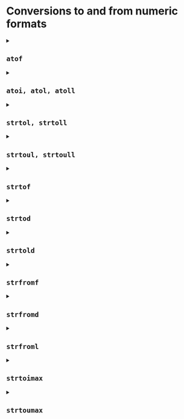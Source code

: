 # Conversions to and from numeric formats

<details>

<summary><h2><code>atof</code></h2></summary>

헤더 <stdlib.h>에서서 정의

- `double atof(const char* str);`
  - `str`가 가리키는 바이트 문자열의 부동소수점 값 해석
  - 이 함수는 공백이 아닌 문자가 처음으로 발견될 때까지 모든 공백 문자(`isspace`로 결정됨)를 제거함
  - 유효한 부동소수점 표현을 형성할 수 있는 가장 많은 문자를 가지고 부동소수점 값으로 변환함
  - 유효한 부동소수점 값은 다음 중 하나
    - 십진법 부동소수점 표현. 다음으로 구성됨:
      - (선택) 양수 또는 음수 부호
      - 소수점 문자(현재 C 로케일이 결정)를 포함하거나 포함하지 않는 비어있지 않은 십진법 숫자의 시퀀스(유효숫자를 결정함)
      - (선택) 선택적인 양수 또는 음수 부호와 비어있지 않은 십진법 숫자 시퀀스가 뒤에 붙은 **e** 또는 **E** (밑이 10인 지수 정의)
    - 십육진법 부동소수점 표현. 다음으로 구성됨:
      - (선택) 양수 또는 음수 부호
      - **`0x`** 또는 **`0X`**
      - 소수점 문자(현재 C 로케일이 결정)를 포함하거나 포함하지 않는 비어있지 않은 십진법 숫자의 시퀀스(유효숫자를 결정함)
      - (선택) 선택적인 양수 또는 음수 부호와 비어있지 않은 십진법 숫자 시퀀스가 뒤에 붙은 **`p`** 또는 **`P`** (밑이 2인 지수 정의)
    - 무한 표현. 다음으로 구성됨:
      - (선택) 양수 또는 음수 부호
      - **`INF`** 또는 **`INFINITY`**, 대소문자 구분 안함
    - not-a-number 표현. 다음으로 구성됨:
      - (선택) 양수 또는 음수 부호
      - **`NAN`** 또는 <code><b>NAN</b>(char_sequence)</code> (대소문자 구분 안함)
        - *char_sequence*는 숫자, 라틴 문자, 언더스코어만 포함함
      - 결과: NaN 부동소수점 값
  - 현재 설치된 C 로케일에 따라 다른 표현을 적용할 수 있음

### 파라미터

- `str`: 해석할 null 종단 바이트 문자열을 가리키는 포인터

### 반환값

- 성공: `str` 내용에 대응하는 `double` 값
- 변환된 값이 반환 타입의 범위 바깥이라면 반환값 undefined
- 변환할 수 없다면 `0.0` 반환

### 참고

"ASCII to float"의 약자

### 예제

```c
#include <stdio.h>
#include <stdlib.h>

int main(void) {
  printf("%g\n", atof("   -0.0000000123junk"));
  printf("%g\n", atof("0.012"));
  printf("%g\n", atof("15e16"));
  printf("%g\n", atof("-0xlafp-2"));
  printf("%g\n", atof("inF"));
  printf("%g\n", atof("Nan"));
  printf("%g\n", atof("1.0e+309"));  // UB: out of range of double
  printf("%g\n", atof("0.0"));
  printf("%g\n", atof("junk"));
}
```

가능한 출력:

```text
-1.23e-08
0.012
1.5e+17
-107.75
inf
nan
inf
0
0
```

</details>

<details>

<summary><h2><code>atoi, atol, atoll</code></h2></summary>

헤더 <stdlib.h>에서서 정의

- `int atoi(const char* str);`
- `long atol(const char* str);`
- `long long atoll(const char* str);` (C99부터)

  - `str`가 가리키는 바이트 문자열의 정수 값 해석
  - 암시된 밑은 언제나 10
  - 이 함수는 공백이 아닌 문자가 처음으로 발견될 때까지 모든 공백 문자를 제거하고, 유효한 정수 숫자 표현을 형성 가능한 최대한 많은 문자를 찾아 정수 값으로 변환함
  - 유효한 정수 값은 다음으로 구성됨:
    - (선택) 양수 또는 음수 부호
    - 십진법 숫자
  - 결과 값을 표현할 수 없다면(예: 변환 값이 대응하는 반환 타입 범위 밖이라면) 동작 결과를 예측할 수 없음

### 파라미터

`str`: 해석되어야 하는 null 종단 바이트 문자열을 가리키는 포인터

### 반환값

- 성공: `str` 내용에 해당하는 정수 값
- 변환할 수 없으면 `0`

### 참고

"ASCII to integer"의 약자

### 예제

```c
#include <stdio.h>
#include <stdlib.h>

int main(void) {
  printf("%i\n", atoi("  -123junk"));
  printf("%i\n", atoi("  +321dust"));
  printf("%i\n", atoi("0"));
  printf("%i\n",
         atoi("0042"));  // treated as a decimal number with leading zeros
  printf("%i\n",
         atoi("0x2A"));  // only leading zero is converted discarding "x2A"
  printf("%i\n", atoi("junk"));        // no conversion can be performed
  printf("%i\n", atoi("2147483648"));  // UB: out of range of int
}
```

가능한 출력:

```text
-123
321
0
42
0
0
-2147483648
```

</details>

<details>

<summary><h2><code>strtol, strtoll</code></h2></summary>

헤더 <stdlib.h>에서 정의

- `long strtol(const char* str, char** str_end, int base);` (until C99)
- `long strtol(const char* restrict str, char** restrict str_end, int base);` (since C99)
- `long long strtoll(const char* restrict str, char** restrict str_end, int base);` (since C99)
  - `str`가 가리키는 바이트 문자열의 정수 값 해석
  - 이 함수는 공백이 아닌 문자가 처음으로 발견될 때까지 모든 공백 문자(`isspace`로 결정됨)를 제거함
  - 유효한 n진수 (`n=base`) 정수 숫자 표현이 형성될 수 있는 가장 많은 문자열을 가지고 정수 값으로 변환함
  - 유효한 정수값은 다음으로 구성됨:
    - (선택) 양수 또는 음수 부호
    - (선택) 8진수를 가리키는 접두사 `0` (`base`가 `8` 또는 `0`일 때에만 적용)
    - (선택) 16진수를 가리키는 접두사 `0x` 또는 `0X` (`base`가 `16` 또는 `0`일 때에만 적용)
    - 숫자 시퀀스
  - `base`에 사용 가능한 숫자: {0, 2, 3, ..., 36}
    - 2진수 정수에 사용 가능한 숫자는 {0, 1}
    - 3진수 정수에 사용 가능한 숫자는 {0, 1, 2}
    - 10보다 큰 `base`의 경우 유효한 숫자에 로마자(11진수 정수를 위한 Aa에서 36진수 정수를 위한 Zz까지)도 포함됨
      - 문자의 대소문자는 무시됨
  - 현재 설치된 C 로케일에 의해 추가적인 숫자 포맷이 허용될 수 있음
  - 만약 `base`가 `0`이라면, 진법은 자동으로 감지됨
    - 접두사가 `0`이라면 8진법, `0x` 또는 `0X`라면 16진법, 그 외에는 10진법
    - 입력 시퀀스에 음수 부호가 포함된다면, 숫자 시퀀스에서 계산되는 숫자값은 결과 타입에서의 단항 연산자 마이너스처럼 음수가 됨
  - 함수는 `str_end`가 마지막으로 해석된 숫자 문자 다음 문자를 가리키도록 설정함
    - `str_end`가 null 포인터라면 무시됨
  - `str`가 비었거나 예상된 형식을 가지지 않는다면 변환이 수행되지 않으며, (`str_end`가 null 포인터가 아니라면) `str_end`는 객체에 저장된 `str`의 값을 가리킴

### 파라미터

- `str`: 해석되어야 할 null 종단 바이트 문자열을 가리키는 포인터
- `str_end`: 문자를 가리키는 포인터를 가리키는 포인터
- `base`: 해석된 정수 값의 진법

### 반환값

- 성공: `str`에 대응되는 정수 값
- 변환된 값이 해당하는 반환 타입의 범위를 벗어난 값이라면 범위 오류 발생(`ERANGE`에 `errno` 설정), `LONG_MAX`, `LONG_MIN`, `LLONG_MAX` 또는 `LLONG_MIN`이 반환됨
- 변환할 수 없다면 `0` 반환

### 예제

```c
#include <errno.h>
#include <limits.h>
#include <stdbool.h>
#include <stdio.h>
#include <stdlib.h>

int main(void) {
  // parsing with error handling
  const char* p = "10 200000000000000000000000000000 30 -40 junk";
  printf("Parsing '%s':\n", p);

  for (;;) {
    // errno can be set to any non-zero value by a library function call
    // regardless of whether there was an error, so it needs to be cleared
    // in order to check the error set by strtol
    errno = 0;
    char* end;
    const long i = strtol(p, &end, 10);
    if (p == end) break;

    const bool range_error = errno == ERANGE;
    printf("Extracted '%.*s', strtol returned %ld.", (int)(end - p), p, i);
    p = end;

    if (range_error) printf("\n --> Range error occurred.");

    putchar('\n');
  }

  printf("Unextracted leftover: '%s'\n\n", p);

  // parsing without error handling
  printf("\"1010\" in binary  --> %ld\n", strtol("1010", NULL, 2));
  printf("\"12\"   in octal   --> %ld\n", strtol("12", NULL, 8));
  printf("\"A\"    in hex     --> %ld\n", strtol("A", NULL, 16));
  printf("\"junk\" in base-36 --> %ld\n", strtol("junk", NULL, 36));
  printf("\"012\"  in auto-detected base --> %ld\n", strtol("012", NULL, 0));
  printf("\"0xA\"  in auto-detected base --> %ld\n", strtol("0xA", NULL, 0));
  printf("\"junk\" in auto-detected base --> %ld\n", strtol("junk", NULL, 0));
}
```

가능한 출력:

```text
Parsing '10 200000000000000000000000000000 30 -40 junk':
Extracted '10', strtol returned 10.
Extracted ' 200000000000000000000000000000', strtol returned 9223372036854775807.
 --> Range error occurred.
Extracted ' 30', strtol returned 30.
Extracted ' -40', strtol returned -40.
Unextracted leftover: ' junk'

"1010" in binary  --> 10
"12"   in octal   --> 10
"A"    in hex     --> 10
"junk" in base-36 --> 926192
"012"  in auto-detected base --> 10
"0xA"  in auto-detected base --> 10
"junk" in auto-detected base --> 0
```

</details>

<details>

<summary><h2><code>strtoul, strtoull</code></h2></summary>

</details>

<details>

<summary><h2><code>strtof</code></h2></summary>

</details>

<details>

<summary><h2><code>strtod</code></h2></summary>

</details>

<details>

<summary><h2><code>strtold</code></h2></summary>

</details>

<details>

<summary><h2><code>strfromf</code></h2></summary>

</details>

<details>

<summary><h2><code>strfromd</code></h2></summary>

</details>

<details>

<summary><h2><code>strfroml</code></h2></summary>

</details>

<details>

<summary><h2><code>strtoimax</code></h2></summary>

</details>

<details>

<summary><h2><code>strtoumax</code></h2></summary>

</details>
